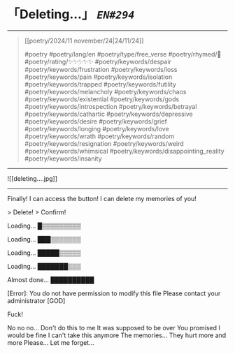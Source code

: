 # 「Deleting...」 *`EN#294`*

---

> [[poetry/2024/11 november/24|24/11/24]]
> 
> #poetry 
> #poetry/lang/en 
> #poetry/type/free_verse 
> #poetry/rhymed/🔴 
> #poetry/rating/✨✨✨✨✨ 
> #poetry/keywords/despair #poetry/keywords/frustration #poetry/keywords/loss #poetry/keywords/pain #poetry/keywords/isolation #poetry/keywords/trapped #poetry/keywords/futility #poetry/keywords/melancholy #poetry/keywords/chaos #poetry/keywords/existential #poetry/keywords/gods #poetry/keywords/introspection #poetry/keywords/betrayal #poetry/keywords/cathartic #poetry/keywords/depressive #poetry/keywords/desire #poetry/keywords/grief #poetry/keywords/longing #poetry/keywords/love #poetry/keywords/wrath #poetry/keywords/random #poetry/keywords/resignation #poetry/keywords/weird #poetry/keywords/whimsical #poetry/keywords/disappointing_reality #poetry/keywords/insanity 

---

![[deleting....jpg]]

---

Finally! 
I can access the button!
I can delete my memories of you! 

\> Delete! 
\> Confirm!

Loading…
█▒▒▒▒▒▒▒▒▒

Loading…
███▒▒▒▒▒▒▒

Loading…
█████▒▒▒▒▒

Loading…
███████▒▒▒

Almost done...
██████████

\[Error]: You do not have permission to modify this file
Please contact your administrator [GOD]

Fuck!

No no no...
Don't do this to me 
It was supposed to be over
You promised I would be fine
I can't take this anymore
The memories...
They hurt more and more
Please...
Let me forget...